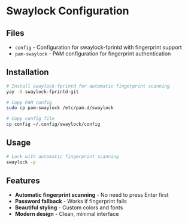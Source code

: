 # Swaylock Configuration

## Files

- `config` - Configuration for swaylock-fprintd with fingerprint support
- `pam-swaylock` - PAM configuration for fingerprint authentication

## Installation

```bash
# Install swaylock-fprintd for automatic fingerprint scanning
yay -S swaylock-fprintd-git

# Copy PAM config
sudo cp pam-swaylock /etc/pam.d/swaylock

# Copy config file
cp config ~/.config/swaylock/config
```

## Usage

```bash
# Lock with automatic fingerprint scanning
swaylock -p
```

## Features

- **Automatic fingerprint scanning** - No need to press Enter first
- **Password fallback** - Works if fingerprint fails
- **Beautiful styling** - Custom colors and fonts
- **Modern design** - Clean, minimal interface